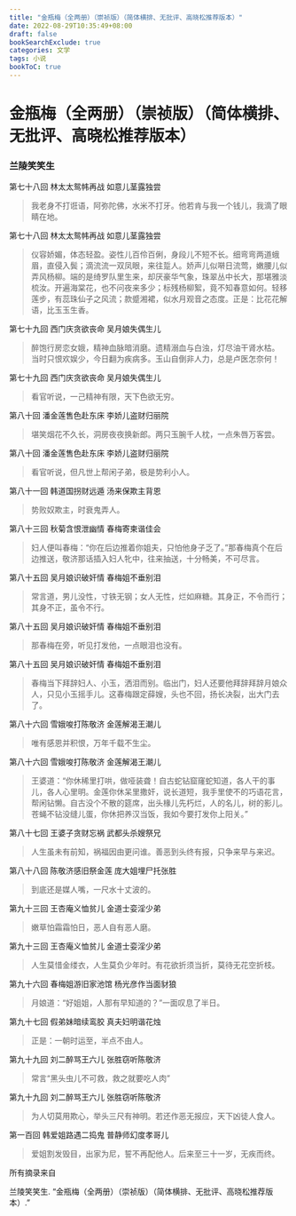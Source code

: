 ```yaml
---
title: "金瓶梅（全两册）（崇祯版）（简体横排、无批评、高晓松推荐版本）"
date: 2022-08-29T10:35:49+08:00
draft: false
bookSearchExclude: true
categories: 文学
tags: 小说
bookToC: true
---
```


# 金瓶梅（全两册）（崇祯版）（简体横排、无批评、高晓松推荐版本）
### 兰陵笑笑生

第七十八回 林太太鸳帏再战 如意儿茎露独尝
> 我老身不打诳语，阿弥陀佛，水米不打牙。他若肯与我一个钱儿，我滴了眼睛在地。

第七十八回 林太太鸳帏再战 如意儿茎露独尝
> 仪容娇媚，体态轻盈。姿性儿百伶百俐，身段儿不短不长。细弯弯两道蛾眉，直侵入鬓；滴流流一双凤眼，来往踅人。娇声儿似啭日流莺，嫩腰儿似弄风杨柳。端的是绮罗队里生来，却厌豪华气象，珠翠丛中长大，那堪雅淡梳汝。开遍海棠花，也不问夜来多少；标残杨柳絮，竟不知春意如何。轻移莲步，有蕊珠仙子之风流；款蹙湘裙，似水月观音之态度。正是：比花花解语，比玉玉生香。

第七十九回 西门庆贪欲丧命 吴月娘失偶生儿
> 醉饱行房恋女娥，精神血脉暗消磨。遗精溺血与白浊，灯尽油干肾水枯。 当时只恨欢娱少，今日翻为疾病多。玉山自倒非人力，总是卢医怎奈何！

第七十九回 西门庆贪欲丧命 吴月娘失偶生儿
> 看官听说，一己精神有限，天下色欲无穷。

第八十回 潘金莲售色赴东床 李娇儿盗财归丽院
> 堪笑烟花不久长，洞房夜夜换新郎。两只玉腕千人枕，一点朱唇万客尝。

第八十回 潘金莲售色赴东床 李娇儿盗财归丽院
> 看官听说，但凡世上帮闲子弟，极是势利小人。

第八十一回 韩道国拐财远遁 汤来保欺主背恩
> 势败奴欺主，时衰鬼弄人。

第八十三回 秋菊含恨泄幽情 春梅寄柬谐佳会
> 妇人便叫春梅：“你在后边推着你姐夫，只怕他身子乏了。”那春梅真个在后边推送，敬济那话插入妇人牝中，往来抽送，十分畅美，不可尽言。

第八十五回 吴月娘识破奸情 春梅姐不垂别泪
> 常言道，男儿没性，寸铁无钢；女人无性，烂如麻糖。其身正，不令而行；其身不正，虽令不行。

第八十五回 吴月娘识破奸情 春梅姐不垂别泪
> 那春梅在旁，听见打发他，一点眼泪也没有。

第八十五回 吴月娘识破奸情 春梅姐不垂别泪
> 春梅当下拜辞妇人、小玉，洒泪而别。临出门，妇人还要他拜辞拜辞月娘众人，只见小玉摇手儿。这春梅跟定薛嫂，头也不回，扬长决裂，出大门去了。

第八十六回 雪娥唆打陈敬济 金莲解渴王潮儿
> 唯有感恩并积恨，万年千载不生尘。

第八十六回 雪娥唆打陈敬济 金莲解渴王潮儿
> 王婆道：“你休稀里打哄，做哑装聋！自古蛇钻窟窿蛇知道，各人干的事儿，各人心里明。金莲你休呆里撒奸，说长道短，我手里使不的巧语花言，帮闲钻懒。自古没个不散的筵席，出头椽儿先朽烂，人的名儿，树的影儿。苍蝇不钻没缝儿蛋，你休把养汉当饭，我如今要打发你上阳关。”

第八十七回 王婆子贪财忘祸 武都头杀嫂祭兄
> 人生虽未有前知，祸福因由更问谁。善恶到头终有报，只争来早与来迟。

第八十八回 陈敬济感旧祭金莲 庞大姐埋尸托张胜
> 到底还是媒人嘴，一尺水十丈波的。

第九十三回 王杏庵义恤贫儿 金道士娈淫少弟
> 嫩草怕霜霜怕日，恶人自有恶人磨。

第九十三回 王杏庵义恤贫儿 金道士娈淫少弟
> 人生莫惜金缕衣，人生莫负少年时。有花欲折须当折，莫待无花空折枝。

第九十六回 春梅姐游旧家池馆 杨光彦作当面豺狼
> 月娘道：“好姐姐，人那有早知道的？”一面叹息了半日。

第九十七回 假弟妹暗续鸾胶 真夫妇明谐花烛
> 正是：一朝时运至，半点不由人。

第九十九回 刘二醉骂王六儿 张胜窃听陈敬济
> 常言“黑头虫儿不可救，救之就要吃人肉”

第九十九回 刘二醉骂王六儿 张胜窃听陈敬济
> 为人切莫用欺心，举头三尺有神明。若还作恶无报应，天下凶徒人食人。

第一百回 韩爱姐路遇二捣鬼 普静师幻度孝哥儿
> 爱姐割发毁目，出家为尼，誓不再配他人。后来至三十一岁，无疾而终。


所有摘录来自

兰陵笑笑生. “金瓶梅（全两册）（崇祯版）（简体横排、无批评、高晓松推荐版本）.”